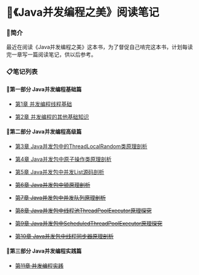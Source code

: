 # 📝《Java并发编程之美》阅读笔记

### 👀简介

最近在阅读《Java并发编程之美》这本书，为了督促自己啃完这本书，计划每读完一章写一篇阅读笔记，供以后参考。

### 📋笔记列表

#### 🚩第一部分 Java并发编程基础篇

- [第1章 并发编程线程基础](/01并发编程线程基础.md)

- [第2章 并发编程的其他基础知识](/02并发编程的其他基础知识.md)

#### 🚩第二部分 Java并发编程高级篇

- [第3章 Java并发包中的ThreadLocalRandom类原理剖析](/03Java并发包中的ThreadLocalRandom类原理剖析.md)

- [第4章 Java并发包中原子操作类原理剖析](/04Java并发包中原子操作类原理剖析.md)

- [第5章 Java并发包中并发List源码剖析](/05Java并发包中并发List源码剖析.md)

- ~~[第6章 Java并发包中锁原理剖析](/06Java并发包中锁原理剖析.md)~~

- ~~[第7章 Java并发包中并发队列原理剖析](/07Java并发包中并发队列原理剖析.md)~~

- ~~[第8章 Java并发包中线程池ThreadPoolExecutor原理探究](/08Java并发包中线程池ThreadPoolExecutor原理探究.md)~~

- ~~[第9章 Java并发包中ScheduledThreadPoolExecutor原理探究](/09Java并发包中ScheduledThreadPoolExecutor原理探究.md)~~

- ~~[第10章 Java并发包中线程同步器原理剖析](/10Java并发包中线程同步器原理剖析.md)~~

#### 🚩第三部分 Java并发编程实践篇

- ~~[第11章 并发编程实践](/11并发编程实践.md)~~
